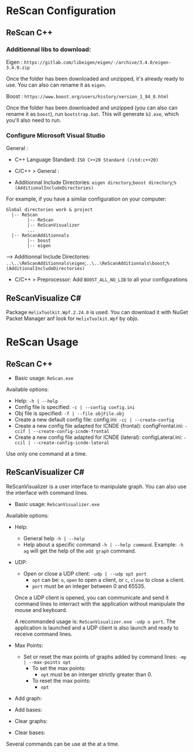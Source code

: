 # ReScan Configuration

## ReScan C++


### Additionnal libs to download:

Eigen : `https://gitlab.com/libeigen/eigen/-/archive/3.4.0/eigen-3.4.0.zip`

Once the folder has been downloaded and unzipped, it's already ready to use. You can also can rename it as `eigen`.

Boost : `https://www.boost.org/users/history/version_1_84_0.html`

Once the folder has been downloaded and unzipped (you can also can rename it as `boost`), run `bootstrap.bat`. This will generate `b2.exe`, which you'll also need to run.


### Configure Microsoft Visual Studio

General :

- C++ Language Standard: `ISO C++20 Standard (/std:c++20)`

- C/C++ > General :

- Additionnal Include Directories: `eigen directory`;`boost directory`;`%(AdditionalIncludeDirectories)`

For example, if you have a similar configuration on your computer:
```
Global directories work & project
  |-- ReScan
        |-- ReScan
        |-- ReScanVisualizer
        ...
  |-- ReScanAdditionnals
        |-- boost
        |-- eigen
```

--> Additionnal Include Directories: `..\..\ReScanAdditionnals\eigen`;`..\..\ReScanAdditionnals\boost`;`%(AdditionalIncludeDirectories)`

- C/C++ > Preprocessor: Add `BOOST_ALL_NO_LIB` to all your configurations

## ReScanVisualize C#

Package `HelixToolkit.Wpf.2.24.0` is used. You can download it with NuGet Packet Manager anf look for `HelixToolkit.Wpf` by objo.

# ReScan Usage

## ReScan C++

- Basic usage: `ReScan.exe`

Available options:

- Help: `-h | --help`
- Config file is specified: `-c | --config config.ini`
- Obj file is specified: `-f | --file objFile.obj`
- Create a new default config file: config.ini: `-cc | --create-config`
- Create a new config file adapted for ICNDE (frontal): configFrontal.ini: `-ccif | --create-config-icnde-frontal`
- Create a new config file adapted for ICNDE (lateral): configLateral.ini: `-ccil | --create-config-icnde-lateral`

Use only one command at a time.

## ReScanVisualizer C#

ReScanVisualizer is a user interface to manipulate graph. You can also use the interface with command lines.

- Basic usage: `ReScanVisualizer.exe`

Available options:

- Help:
  - General help `-h | --help`
  - Help about a specific command `-h | --help command`. Example: `-h ag` will get the help of the `add graph` command.
- UDP:
  - Open or close a UDP client: `-udp | --udp opt port`
    - `opt` can be: `o`, `open` to open a client, or `c`, `close` to close a client.
    - `port` must be an integer between 0 and 65535.
     
  Once a UDP client is opened, you can communicate and send it command lines to interract with the application without manipulate the mouse and keyboard.

  A recommanded usage is: `ReScanVisualizer.exe -udp o port`. The application is launched and a UDP client is also launch and ready to receive command lines.
- Max Points:
  - Set or reset the max points of graphs added by command lines: `-mp | --max-points opt`
    - To set the max points:
      - `opt` must be an interger strictly greater than 0.
    - To reset the max points:
      -  `opt`
- Add graph:
- Add bases:
- Clear graphs:
- Clear bases:

Several commands can be use at the at a time.
